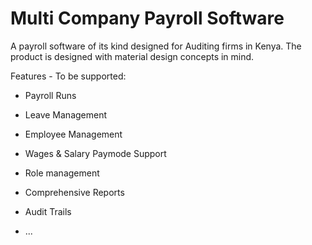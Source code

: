 # Multi Company Payroll Software

A payroll software of its kind designed for Auditing firms in Kenya.
The product is designed with material design concepts in mind.

Features - To be supported:

* Payroll Runs

* Leave Management

* Employee Management

* Wages & Salary Paymode Support

* Role management

* Comprehensive Reports

* Audit Trails



* ...
